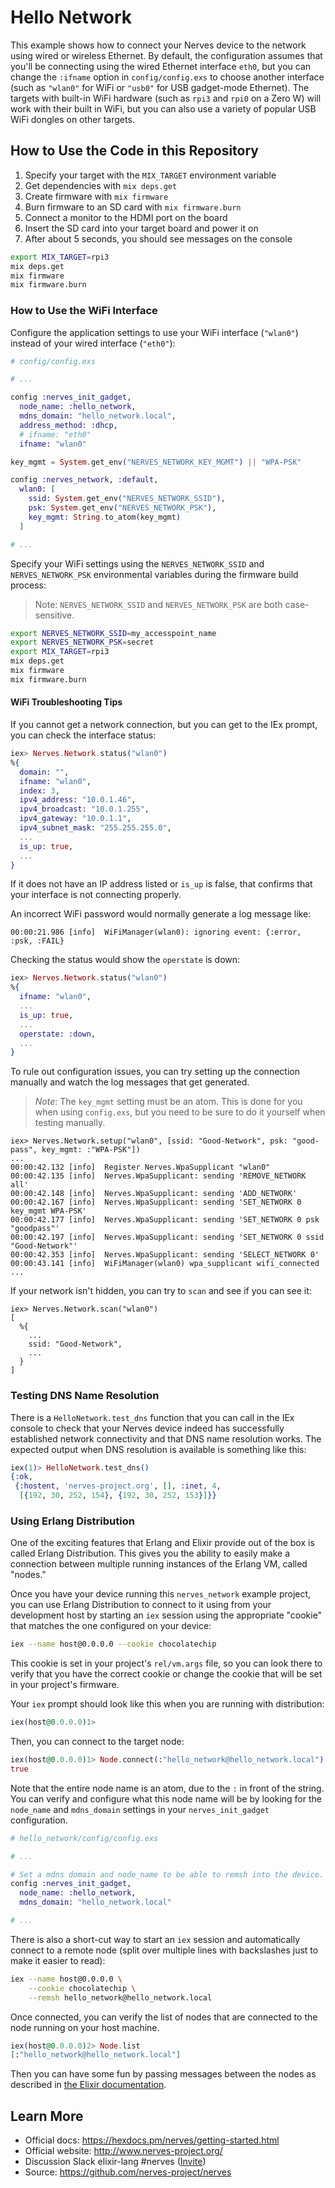 # Hello Network

This example shows how to connect your Nerves device to the network using wired
or wireless Ethernet. By default, the configuration assumes that you'll be
connecting using the wired Ethernet interface `eth0`, but you can change the
`:ifname` option in `config/config.exs` to choose another interface (such as
`"wlan0"` for WiFi or `"usb0"` for USB gadget-mode Ethernet). The targets with
built-in WiFi hardware (such as `rpi3` and `rpi0` on a Zero W) will work with
their built in WiFi, but you can also use a variety of popular USB WiFi dongles
on other targets.

## How to Use the Code in this Repository

1. Specify your target with the `MIX_TARGET` environment variable
2. Get dependencies with `mix deps.get`
3. Create firmware with `mix firmware`
4. Burn firmware to an SD card with `mix firmware.burn`
5. Connect a monitor to the HDMI port on the board
6. Insert the SD card into your target board and power it on
7. After about 5 seconds, you should see messages on the console

```bash
export MIX_TARGET=rpi3
mix deps.get
mix firmware
mix firmware.burn
```

### How to Use the WiFi Interface

Configure the application settings to use your WiFi interface (`"wlan0"`) instead
of your wired interface (`"eth0"`):

```elixir
# config/config.exs

# ...

config :nerves_init_gadget,
  node_name: :hello_network,
  mdns_domain: "hello_network.local",
  address_method: :dhcp,
  # ifname: "eth0"
  ifname: "wlan0"

key_mgmt = System.get_env("NERVES_NETWORK_KEY_MGMT") || "WPA-PSK"

config :nerves_network, :default,
  wlan0: [
    ssid: System.get_env("NERVES_NETWORK_SSID"),
    psk: System.get_env("NERVES_NETWORK_PSK"),
    key_mgmt: String.to_atom(key_mgmt)
  ]

# ...
```

Specify your WiFi settings using the `NERVES_NETWORK_SSID` and
`NERVES_NETWORK_PSK` environmental variables during the firmware build process:

> Note: `NERVES_NETWORK_SSID` and `NERVES_NETWORK_PSK` are both case-sensitive.

```bash
export NERVES_NETWORK_SSID=my_accesspoint_name
export NERVES_NETWORK_PSK=secret
export MIX_TARGET=rpi3
mix deps.get
mix firmware
mix firmware.burn
```

#### WiFi Troubleshooting Tips

If you cannot get a network connection, but you can get to the IEx prompt, you
can check the interface status:

```elixir
iex> Nerves.Network.status("wlan0")
%{
  domain: "",
  ifname: "wlan0",
  index: 3,
  ipv4_address: "10.0.1.46",
  ipv4_broadcast: "10.0.1.255",
  ipv4_gateway: "10.0.1.1",
  ipv4_subnet_mask: "255.255.255.0",
  ...
  is_up: true,
  ...
}
```

If it does not have an IP address listed or `is_up` is false, that confirms
that your interface is not connecting properly.

An incorrect WiFi password would normally generate a log message like:

```
00:00:21.986 [info]  WiFiManager(wlan0): ignoring event: {:error, :psk, :FAIL}
```

Checking the status would show the `operstate` is down:

```elixir
iex> Nerves.Network.status("wlan0")
%{
  ifname: "wlan0",
  ...
  is_up: true,
  ...
  operstate: :down,
  ...
}
```

To rule out configuration issues, you can try setting up the connection
manually and watch the log messages that get generated.

> _Note_: The `key_mgmt` setting must be an atom. This is done for you when
> using `config.exs`, but you need to be sure to do it yourself when testing
> manually.

```
iex> Nerves.Network.setup("wlan0", [ssid: "Good-Network", psk: "good-pass", key_mgmt: :"WPA-PSK"])
...
00:00:42.132 [info]  Register Nerves.WpaSupplicant "wlan0"
00:00:42.135 [info]  Nerves.WpaSupplicant: sending 'REMOVE_NETWORK all'
00:00:42.148 [info]  Nerves.WpaSupplicant: sending 'ADD_NETWORK'
00:00:42.167 [info]  Nerves.WpaSupplicant: sending 'SET_NETWORK 0 key_mgmt WPA-PSK'
00:00:42.177 [info]  Nerves.WpaSupplicant: sending 'SET_NETWORK 0 psk "goodpass"'
00:00:42.197 [info]  Nerves.WpaSupplicant: sending 'SET_NETWORK 0 ssid "Good-Network"'
00:00:42.353 [info]  Nerves.WpaSupplicant: sending 'SELECT_NETWORK 0'
00:00:43.141 [info]  WiFiManager(wlan0) wpa_supplicant wifi_connected
...
```

If your network isn't hidden, you can try to `scan` and see if you can see it:

```
iex> Nerves.Network.scan("wlan0")
[
  %{
    ...
    ssid: "Good-Network",
    ...
  }
]
```

### Testing DNS Name Resolution

There is a `HelloNetwork.test_dns` function that you can call in the IEx
console to check that your Nerves device indeed has successfully established
network connectivity and that DNS name resolution works. The expected output
when DNS resolution is available is something like this:

```elixir
iex(1)> HelloNetwork.test_dns()
{:ok,
 {:hostent, 'nerves-project.org', [], :inet, 4,
  [{192, 30, 252, 154}, {192, 30, 252, 153}]}}
```

### Using Erlang Distribution

One of the exciting features that Erlang and Elixir provide out of the box is
called Erlang Distribution. This gives you the ability to easily make a
connection between multiple running instances of the Erlang VM, called "nodes."

Once you have your device running this `nerves_network` example project, you
can use Erlang Distribution to connect to it using from your development host
by starting an `iex` session using the appropriate "cookie" that matches the
one configured on your device:

```bash
iex --name host@0.0.0.0 --cookie chocolatechip
```

This cookie is set in your project's `rel/vm.args` file, so you can look there
to verify that you have the correct cookie or change the cookie that will be
set in your project's firmware.

Your `iex` prompt should look like this when you are running with distribution:

```elixir
iex(host@0.0.0.0)1>
```

Then, you can connect to the target node:

```elixir
iex(host@0.0.0.0)1> Node.connect(:"hello_network@hello_network.local")
true
```

Note that the entire node name is an atom, due to the `:` in front of the
string. You can verify and configure what this node name will be by looking for
the `node_name` and `mdns_domain` settings in your `nerves_init_gadget`
configuration.

```elixir
# hello_network/config/config.exs

# ...

# Set a mdns domain and node_name to be able to remsh into the device.
config :nerves_init_gadget,
  node_name: :hello_network,
  mdns_domain: "hello_network.local"

# ...
```

There is also a short-cut way to start an `iex` session and automatically
connect to a remote node (split over multiple lines with backslashes just to
make it easier to read):

```bash
iex --name host@0.0.0.0 \
    --cookie chocolatechip \
    --remsh hello_network@hello_network.local
```

Once connected, you can verify the list of nodes that are connected to the node
running on your host machine.

```elixir
iex(host@0.0.0.0)2> Node.list
[:"hello_network@hello_network.local"]
```

Then you can have some fun by passing messages between the nodes as described
in [the Elixir documentation][distribution].

[distribution]: https://elixir-lang.org/getting-started/mix-otp/distributed-tasks-and-configuration.html#our-first-distributed-code

## Learn More

- Official docs: https://hexdocs.pm/nerves/getting-started.html
- Official website: http://www.nerves-project.org/
- Discussion Slack elixir-lang #nerves ([Invite](https://elixir-slackin.herokuapp.com/))
- Source: https://github.com/nerves-project/nerves
